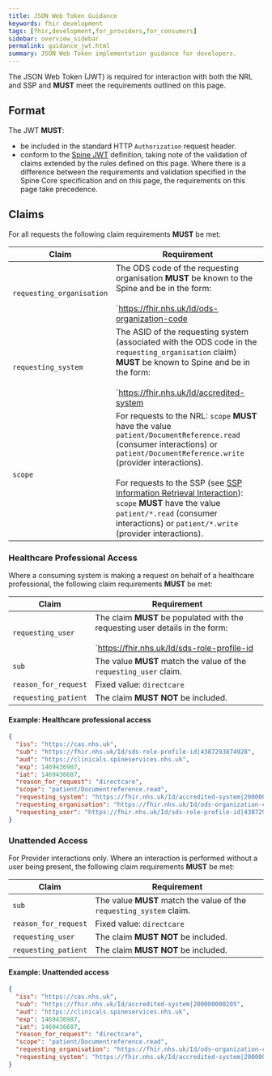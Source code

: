 ```yaml
---
title: JSON Web Token Guidance
keywords: fhir development
tags: [fhir,development,for_providers,for_consumers]
sidebar: overview_sidebar
permalink: guidance_jwt.html
summary: JSON Web Token implementation guidance for developers.
---
```


The JSON Web Token (JWT) is required for interaction with both the NRL and SSP and **MUST** meet the requirements outlined on this page.

## Format

The JWT **MUST**:

- be included in the standard HTTP `Authorization` request header.
- conform to the [Spine JWT](https://developer.nhs.uk/apis/spine-core/security_jwt.html) definition, taking note of the validation of claims extended by the rules defined on this page. Where there is a difference between the requirements and validation specified in the Spine Core specification and on this page, the requirements on this page take precedence.

## Claims

For all requests the following claim requirements **MUST** be met:

|Claim|Requirement|
|-----|-----------|
|`requesting_organisation`|The ODS code of the requesting organisation **MUST** be known to the Spine and be in the form:<br /><br />`https://fhir.nhs.uk/Id/ods-organization-code|[odsCode]`|
|`requesting_system`|The ASID of the requesting system (associated with the ODS code in the `requesting_organisation` claim) **MUST** be known to Spine and be in the form:<br /><br />`https://fhir.nhs.uk/Id/accredited-system|[ASID]`|
|`scope`|For requests to the NRL: `scope` **MUST** have the value `patient/DocumentReference.read` (consumer interactions) or `patient/DocumentReference.write` (provider interactions).<br /><br />For requests to the SSP (see [SSP Information Retrieval Interaction](retrieval_ssp.html)): `scope` **MUST** have the value `patient/*.read` (consumer interactions) or `patient/*.write` (provider interactions).|

### Healthcare Professional Access

Where a consuming system is making a request on behalf of a healthcare professional, the following claim requirements **MUST** be met:

|Claim|Requirement|
|-----|-----------|
|`requesting_user`|The claim **MUST** be populated with the requesting user details in the form:<br /><br />`https://fhir.nhs.uk/Id/sds-role-profile-id|[sds_role_profile_id]`|
|`sub`|The value **MUST** match the value of the `requesting_user` claim.|
|`reason_for_request`|Fixed value: `directcare`|
|`requesting_patient`|The claim **MUST NOT** be included.|

#### Example: Healthcare professional access

```json
{
  "iss": "https://cas.nhs.uk",
  "sub": "https://fhir.nhs.uk/Id/sds-role-profile-id|4387293874928",
  "aud": "https://clinicals.spineservices.nhs.uk",
  "exp": 1469436987,
  "iat": 1469436687,
  "reason_for_request": "directcare",
  "scope": "patient/Documentreference.read",
  "requesting_system": "https://fhir.nhs.uk/Id/accredited-system|200000000205",
  "requesting_organisation": "https://fhir.nhs.uk/Id/ods-organization-code|RXA",
  "requesting_user": "https://fhir.nhs.uk/Id/sds-role-profile-id|4387293874928"
}
```

<!--
### Citizen Access

Where a consuming system is making a request on behalf of a citizen, the following claim requirements **MUST** be met:

|Claim|Requirement|
|-----|-----------|
|`requesting_patient`|The claim **MUST** be populated with the citizen's patient details (the subject of the information being requested) in the form:<br /><br />`http://fhir.nhs.net/Id/nhs-number|[nhs_number]`|
|`sub`|The value **MUST** match the value of the `requesting_patient` claim.|
|`reason_for_request`|Fixed value: `patientaccess`|
|`act`|This claim is for use where there is delegated access by one citizen on behalf of another citizen. Where the request is citizen access but not to their own record the `act` claim **MUST** be populated with the details of the requesting citizen.<br/><br/>The claim **MUST** be in the form:<br/><br/>```"act": {```<br />```   "sub": "http://fhir.nhs.net/Id/nhs-number|[nhs_number]"```<br />```}```|
|`requesting_user`|The claim **MUST NOT** be included.|

#### Example: Citizen accessing own record

```json
{
  "iss": "https://cas.nhs.uk",
  "sub": "http://fhir.nhs.net/Id/nhs-number|6101231234",
  "aud": "https://clinicals.spineservices.nhs.uk",
  "exp": 1469436987,
  "iat": 1469436687,
  "reason_for_request": "patientaccess",
  "scope": "patient/Documentreference.read",
  "requesting_system": "https://fhir.nhs.uk/Id/accredited-system|200000000205",
  "requesting_organisation": "https://fhir.nhs.uk/Id/ods-organization-code|RXA",
  "requesting_patient": "http://fhir.nhs.net/Id/nhs-number|6101231234"
}
```

#### Example: Citizen accessing another citizen's record

```json
{
  "iss": "https://cas.nhs.uk",
  "sub": "http://fhir.nhs.net/Id/nhs-number|6101231234",
  "aud": "https://clinicals.spineservices.nhs.uk",
  "exp": 1469436987,
  "iat": 1469436687,
  "reason_for_request": "patientaccess",
  "scope": "patient/Documentreference.read",
  "requesting_system": "https://fhir.nhs.uk/Id/accredited-system|200000000205",
  "requesting_organisation": "https://fhir.nhs.uk/Id/ods-organization-code|RXA",
  "requesting_patient": "http://fhir.nhs.net/Id/nhs-number|6101231234",
  "act": {
    "sub": "http://fhir.nhs.net/Id/nhs-number|9876543210"
  }
}
```
-->

### Unattended Access

For Provider interactions only. Where an interaction is performed without a user being present, the following claim requirements **MUST** be met:

|Claim|Requirement|
|-----|-----------|
|`sub`|The value **MUST** match the value of the `requesting_system` claim.|
|`reason_for_request`|Fixed value: `directcare`|
|`requesting_user`|The claim **MUST NOT** be included.|
|`requesting_patient`|The claim **MUST NOT** be included.|

#### Example: Unattended access

```json
{
  "iss": "https://cas.nhs.uk",
  "sub": "https://fhir.nhs.uk/Id/accredited-system|200000000205",
  "aud": "https://clinicals.spineservices.nhs.uk",
  "exp": 1469436987,
  "iat": 1469436687,
  "reason_for_request": "directcare",
  "scope": "patient/Documentreference.read",
  "requesting_organisation": "https://fhir.nhs.uk/Id/ods-organization-code|RXA",
  "requesting_system": "https://fhir.nhs.uk/Id/accredited-system|200000000205"
}
```

